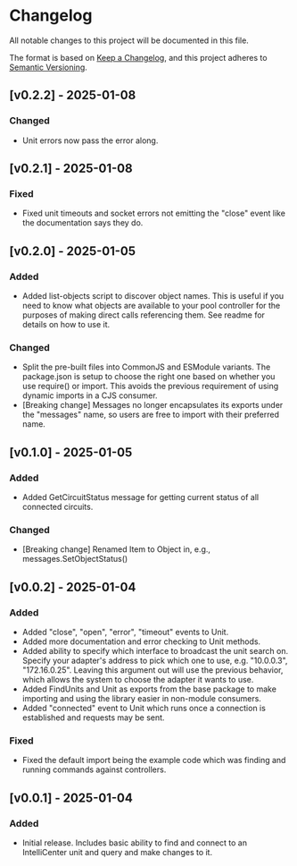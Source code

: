 # Changelog

All notable changes to this project will be documented in this file.

The format is based on [Keep a Changelog](https://keepachangelog.com/en/1.1.0/),
and this project adheres to [Semantic Versioning](https://semver.org/spec/v2.0.0.html).

## [v0.2.2] - 2025-01-08

### Changed

- Unit errors now pass the error along.

## [v0.2.1] - 2025-01-08

### Fixed

- Fixed unit timeouts and socket errors not emitting the "close" event like the documentation says they do.

## [v0.2.0] - 2025-01-05

### Added

- Added list-objects script to discover object names. This is useful if you need to know what objects are available to your pool controller for the purposes of making direct calls referencing them. See readme for details on how to use it.

### Changed

- Split the pre-built files into CommonJS and ESModule variants. The package.json is setup to choose the right one based on whether you use require() or import. This avoids the previous requirement of using dynamic imports in a CJS consumer.
- [Breaking change] Messages no longer encapsulates its exports under the "messages" name, so users are free to import with their preferred name.

## [v0.1.0] - 2025-01-05

### Added

- Added GetCircuitStatus message for getting current status of all connected circuits.

### Changed

- [Breaking change] Renamed Item to Object in, e.g., messages.SetObjectStatus()

## [v0.0.2] - 2025-01-04

### Added

- Added "close", "open", "error", "timeout" events to Unit.
- Added more documentation and error checking to Unit methods.
- Added ability to specify which interface to broadcast the unit search on. Specify your adapter's address to pick which one to use, e.g. "10.0.0.3", "172.16.0.25". Leaving this argument out will use the previous behavior, which allows the system to choose the adapter it wants to use.
- Added FindUnits and Unit as exports from the base package to make importing and using the library easier in non-module consumers.
- Added "connected" event to Unit which runs once a connection is established and requests may be sent.

### Fixed

- Fixed the default import being the example code which was finding and running commands against controllers.

## [v0.0.1] - 2025-01-04

### Added

- Initial release. Includes basic ability to find and connect to an IntelliCenter unit and query and make changes to it.
